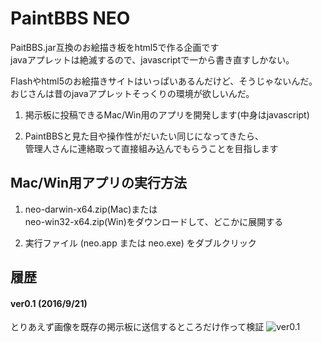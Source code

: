 # PaintBBS NEO
PaitBBS.jar互換のお絵描き板をhtml5で作る企画です  
javaアプレットは絶滅するので、javascriptで一から書き直すしかない。

Flashやhtml5のお絵描きサイトはいっぱいあるんだけど、そうじゃないんだ。  
おじさんは昔のjavaアプレットそっくりの環境が欲しいんだ。  


1. 掲示板に投稿できるMac/Win用のアプリを開発します(中身はjavascript)

2. PaintBBSと見た目や操作性がだいたい同じになってきたら、  
管理人さんに連絡取って直接組み込んでもらうことを目指します


## Mac/Win用アプリの実行方法
1. neo-darwin-x64.zip(Mac)または  
neo-win32-x64.zip(Win)をダウンロードして、どこかに展開する

2. 実行ファイル (neo.app または neo.exe) をダブルクリック


## 履歴
#### ver0.1 (2016/9/21)
とりあえず画像を既存の掲示板に送信するところだけ作って検証
![ver0.1](http://cdn-ak.f.st-hatena.com/images/fotolife/f/funige/20160922/20160922095441.png?1474505726)
